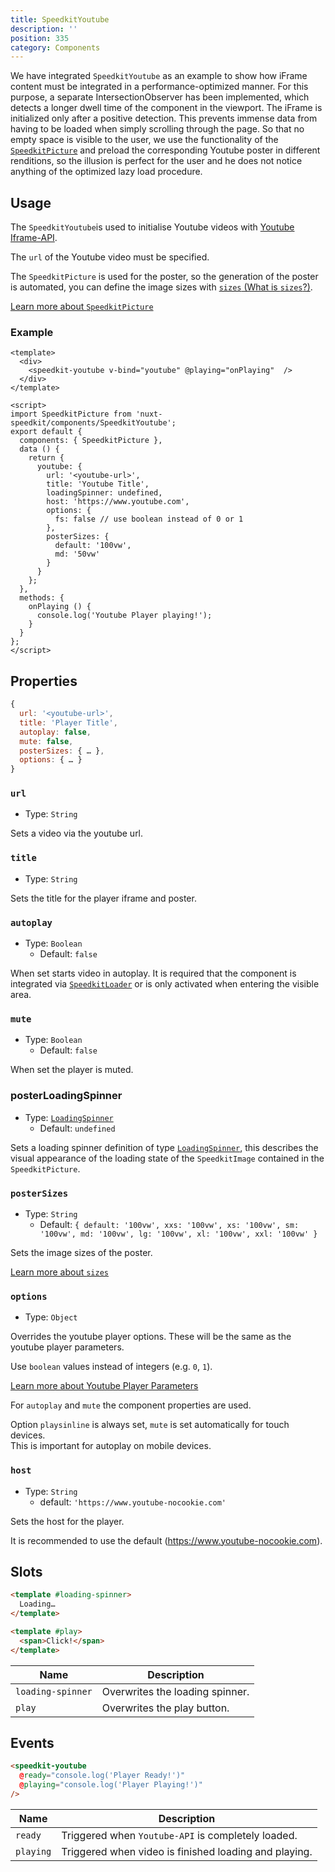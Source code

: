 ```yaml
---
title: SpeedkitYoutube
description: ''
position: 335
category: Components
---
```


We have integrated `SpeedkitYoutube`  as an example to show how iFrame content must be integrated in a performance-optimized manner.
For this purpose, a separate IntersectionObserver has been implemented, which detects a longer dwell time of the component in the viewport. The iFrame is initialized only after a positive detection. This prevents immense data from having to be loaded when simply scrolling through the page.
So that no empty space is visible to the user, we use the functionality of the [`SpeedkitPicture`](/components/speedkit-picture) and preload the corresponding Youtube poster in different renditions, so the illusion is perfect for the user and he does not notice anything of the optimized lazy load procedure.

## Usage

The `SpeedkitYoutube`is used to initialise Youtube videos with [Youtube Iframe-API](https://developers.google.com/youtube/iframe_api_reference?hl=de).

The `url` of the Youtube video must be specified.  

The `SpeedkitPicture` is used for the poster, so the generation of the poster is automated, you can define the image sizes with [`sizes` (What is `sizes`?)](/components/speedkit-picture#sources). 



[Learn more about `SpeedkitPicture`](/components/speedkit-picture)

### Example

````vue
<template>
  <div>
    <speedkit-youtube v-bind="youtube" @playing="onPlaying"  />
  </div>
</template>

<script>
import SpeedkitPicture from 'nuxt-speedkit/components/SpeedkitYoutube';
export default {
  components: { SpeedkitPicture },
  data () {
    return {
      youtube: {
        url: '<youtube-url>',
        title: 'Youtube Title',
        loadingSpinner: undefined,
        host: 'https://www.youtube.com',
        options: {
          fs: false // use boolean instead of 0 or 1
        },
        posterSizes: {
          default: '100vw',
          md: '50vw'
        }
      }
    };
  },
  methods: {
    onPlaying () {
      console.log('Youtube Player playing!');
    }
  }
};
</script>
````


## Properties

````js
{
  url: '<youtube-url>',
  title: 'Player Title',
  autoplay: false,
  mute: false,
  posterSizes: { … },
  options: { … }
}
````

### `url`
- Type: `String`

Sets a video via the youtube url.
 
### `title`
- Type: `String`

Sets the title for the player iframe and poster.

### `autoplay`
- Type: `Boolean`
  - Default: `false`

When set starts video in autoplay. It is required that the component is integrated via [`SpeedkitLoader`](/usage#import-components) or is only activated when entering the visible area.

### `mute`
- Type: `Boolean`
  - Default: `false`

When set the player is muted.

### posterLoadingSpinner
- Type: [`LoadingSpinner`](#)
  - Default: `undefined`

Sets a loading spinner definition of type [`LoadingSpinner`](#), this describes the visual appearance of the loading state of the `SpeedkitImage` contained in the `SpeedkitPicture`.

### `posterSizes`
- Type: `String`
  - Default: `{ default: '100vw', xxs: '100vw', xs: '100vw', sm: '100vw', md: '100vw', lg: '100vw', xl: '100vw', xxl: '100vw' }`

Sets the image sizes of the poster.

[Learn more about `sizes`](/components/speedkit-picture#sources)

### `options`
- Type: `Object`

Overrides the youtube player options. These will be the same as the youtube player parameters.

Use `boolean` values instead of integers (e.g. `0`, `1`).

[Learn more about Youtube Player Parameters](https://developers.google.com/youtube/player_parameters#Parameters)

<alert type="warning">

For `autoplay` and `mute` the component properties are used.

Option `playsinline` is always set, `mute` is set automatically for touch devices.  
This is important for autoplay on mobile devices.

</alert>

### `host`
- Type: `String`
  - default: `'https://www.youtube-nocookie.com'`

Sets the host for the player.

<alert>It is recommended to use the default (https://www.youtube-nocookie.com).</alert>

## Slots

````html
<template #loading-spinner>
  Loading…
</template>

<template #play>
  <span>Click!</span>
</template>
````

| Name              | Description                     |
| ----------------- | ------------------------------- |
| `loading-spinner` | Overwrites the loading spinner. |
| `play`            | Overwrites the play button.     |

## Events

````html
<speedkit-youtube 
  @ready="console.log('Player Ready!')" 
  @playing="console.log('Player Playing!')" 
/>
````

| Name      | Description                                           |
| --------- | ----------------------------------------------------- |
| `ready`   | Triggered when `Youtube-API` is completely loaded.    |
| `playing` | Triggered when video is finished loading and playing. |
